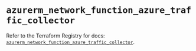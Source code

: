 # `azurerm_network_function_azure_traffic_collector`

Refer to the Terraform Registry for docs: [`azurerm_network_function_azure_traffic_collector`](https://registry.terraform.io/providers/hashicorp/azurerm/4.34.0/docs/resources/network_function_azure_traffic_collector).
